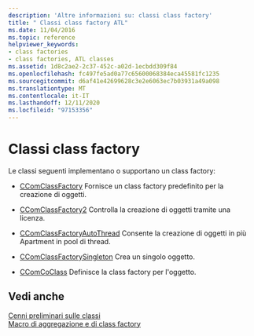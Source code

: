 ```yaml
---
description: 'Altre informazioni su: classi class factory'
title: " Classi class factory ATL"
ms.date: 11/04/2016
ms.topic: reference
helpviewer_keywords:
- class factories
- class factories, ATL classes
ms.assetid: 1d8c2ae2-2c37-452c-a02d-1ecbdd309f84
ms.openlocfilehash: fc497fe5ad0a77c65600068384eca45581fc1235
ms.sourcegitcommit: d6af41e42699628c3e2e6063ec7b03931a49a098
ms.translationtype: MT
ms.contentlocale: it-IT
ms.lasthandoff: 12/11/2020
ms.locfileid: "97153356"
---
```

# <a name="class-factories-classes"></a>Classi class factory

Le classi seguenti implementano o supportano un class factory:

- [CComClassFactory](../atl/reference/ccomclassfactory-class.md) Fornisce un class factory predefinito per la creazione di oggetti.

- [CComClassFactory2](../atl/reference/ccomclassfactory2-class.md) Controlla la creazione di oggetti tramite una licenza.

- [CComClassFactoryAutoThread](../atl/reference/ccomclassfactoryautothread-class.md) Consente la creazione di oggetti in più Apartment in pool di thread.

- [CComClassFactorySingleton](../atl/reference/ccomclassfactorysingleton-class.md) Crea un singolo oggetto.

- [CComCoClass](../atl/reference/ccomcoclass-class.md) Definisce la class factory per l'oggetto.

## <a name="see-also"></a>Vedi anche

[Cenni preliminari sulle classi](../atl/atl-class-overview.md)<br/>
[Macro di aggregazione e di class factory](../atl/reference/aggregation-and-class-factory-macros.md)
